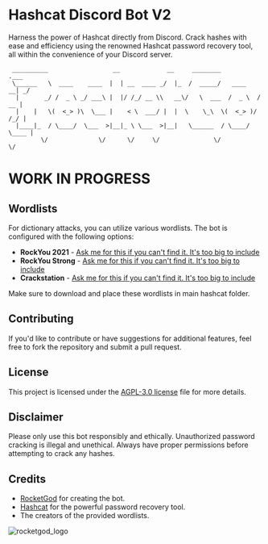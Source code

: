 # Hashcat Discord Bot V2

Harness the power of Hashcat directly from Discord. Crack hashes with ease and efficiency using the renowned Hashcat password recovery tool, all within the convenience of your Discord server.

```
 __________                  __             __     ________             .___ 
 \______   \  ____    ____  |  | __  ____ _/  |_  /  _____/   ____    __| _/ 
  |       _/ /  _ \ _/ ___\ |  |/ /_/ __ \\   __\/   \  ___  /  _ \  / __ |  
  |    |   \(  <_> )\  \___ |    < \  ___/ |  |  \    \_\  \(  <_> )/ /_/ |  
  |____|_  / \____/  \___  >|__|_ \ \___  >|__|   \______  / \____/ \____ |  
         \/              \/      \/     \/               \/              \/  
```

# WORK IN PROGRESS

## Wordlists

For dictionary attacks, you can utilize various wordlists. The bot is configured with the following options:

- **RockYou 2021** - [Ask me for this if you can't find it. It's too big to include](#)
- **RockYou Strong** - [Ask me for this if you can't find it. It's too big to include](#)
- **Crackstation** - [Ask me for this if you can't find it. It's too big to include](#)

Make sure to download and place these wordlists in main hashcat folder.

## Contributing

If you'd like to contribute or have suggestions for additional features, feel free to fork the repository and submit a pull request.

## License

This project is licensed under the [AGPL-3.0 license](LICENSE) file for more details.

## Disclaimer

Please only use this bot responsibly and ethically. Unauthorized password cracking is illegal and unethical. Always have proper permissions before attempting to crack any hashes.

## Credits

- [RocketGod](https://github.com/RocketGod-git) for creating the bot.
- [Hashcat](https://hashcat.net/hashcat/) for the powerful password recovery tool.
- The creators of the provided wordlists.

![rocketgod_logo](https://github.com/RocketGod-git/shodanbot/assets/57732082/7929b554-0fba-4c2b-b22d-6772d23c4a18)